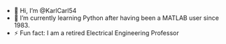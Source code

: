 - 👋 Hi, I’m @KarlCarl54
- 🌱 I’m currently learning Python after having been a MATLAB user since 1983.
- ⚡ Fun fact: I am a retired Electrical Engineering Professor

<!---
KarlCarl54/KarlCarl54 is a ✨ special ✨ repository because its `README.md` (this file) appears on your GitHub profile.
You can click the Preview link to take a look at your changes.
--->
